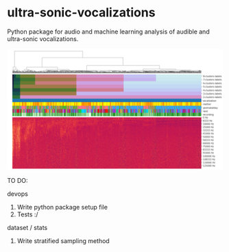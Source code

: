 # ultra-sonic-vocalizations
Python package for audio and machine learning analysis of audible and ultra-sonic vocalizations.


![Image description](images/cover2.png)


TO DO:

devops
1. Write python package setup file
3. Tests :/

dataset / stats
1. Write stratified sampling method
